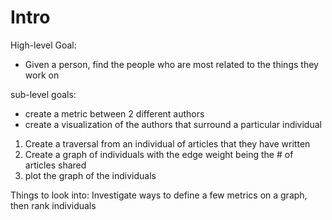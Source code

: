 # Intro

High-level Goal:
- Given a person, find the people who are most related to the things they work on

sub-level goals:
- create a metric between 2 different authors
- create a visualization of the authors that surround a particular individual

1. Create a traversal from an individual of articles that they have written
2. Create a graph of individuals with the edge weight being the # of articles shared
3. plot the graph of the individuals

Things to look into: 
    Investigate ways to define a few metrics on a graph, then rank individuals
